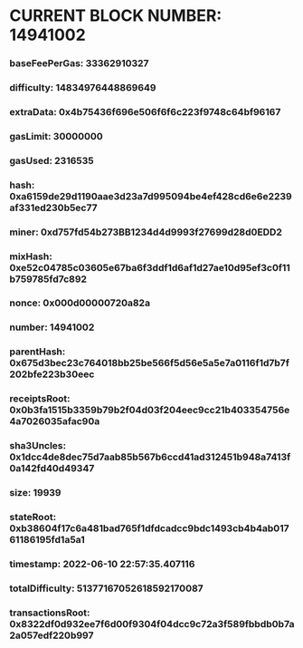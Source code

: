 # CURRENT BLOCK NUMBER: 14941002

### baseFeePerGas: 33362910327
### difficulty: 14834976448869649
### extraData: 0x4b75436f696e506f6f6c223f9748c64bf96167
### gasLimit: 30000000
### gasUsed: 2316535
### hash: 0xa6159de29d1190aae3d23a7d995094be4ef428cd6e6e2239af331ed230b5ec77
### miner: 0xd757fd54b273BB1234d4d9993f27699d28d0EDD2
### mixHash: 0xe52c04785c03605e67ba6f3ddf1d6af1d27ae10d95ef3c0f11b759785fd7c892
### nonce: 0x000d00000720a82a
### number: 14941002
### parentHash: 0x675d3bec23c764018bb25be566f5d56e5a5e7a0116f1d7b7f202bfe223b30eec
### receiptsRoot: 0x0b3fa1515b3359b79b2f04d03f204eec9cc21b403354756e4a7026035afac90a
### sha3Uncles: 0x1dcc4de8dec75d7aab85b567b6ccd41ad312451b948a7413f0a142fd40d49347
### size: 19939
### stateRoot: 0xb38604f17c6a481bad765f1dfdcadcc9bdc1493cb4b4ab01761186195fd1a5a1
### timestamp: 2022-06-10 22:57:35.407116
### totalDifficulty: 51377167052618592170087
### transactionsRoot: 0x8322df0d932ee7f6d00f9304f04dcc9c72a3f589fbbdb0b7a2a057edf220b997
